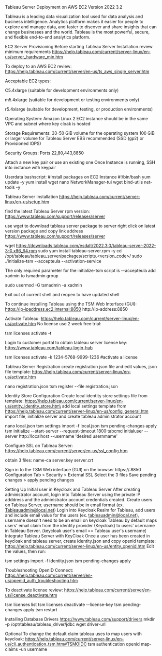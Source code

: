 Tableau Server Deployment on AWS EC2
Version 2022 3.2

Tableau is a leading data visualization tool used for data analysis and business intelligence.
Analytics platform makes it easier for people to explore and manage data, and faster to discover and share insights that can change businesses and the world.
Tableau is the most powerful, secure, and flexible end-to-end analytics platform.

EC2 Server Provisioning
Before starting Tableau Server Installation review minimum requirements
https://help.tableau.com/current/server-linux/en-us/server_hardware_min.htm

To deploy to an AWS EC2 review:
https://help.tableau.com/current/server/en-us/ts_aws_single_server.htm

Acceptable EC2 types:

C5.4xlarge (suitable for development environments only)

m5.4xlarge (suitable for development or testing environments only)

r5.4xlarge (suitable for development, testing, or production environments)

Operating System:
Amazon Linux 2
EC2 instance should be in the same VPC and subnet where key cloak is hosted

Storage Requirements:
30-50 GiB volume for the operating system
100 GiB or larger volume for Tableau Server
EBS recommended (SSD (gp2) or Provisioned IOPS)

Security Groups: 
Ports 22,80,443,8850 

Attach a new key pair or use an existing one
Once Instance is running, SSH into instance with keypair

Userdata bashscript:
#Install packages on EC2 Instance
#!/bin/bash
yum update -y
yum install wget nano NetworkManager-tui wget bind-utils net-tools -y

Tableau Server Installation
https://help.tableau.com/current/server-linux/en-us/setup.htm

find the latest Tableau Server rpm version:
https://www.tableau.com/support/releases/server

use wget to download tableau server package to server
right click on latest version package and copy link address
https://www.tableau.com/support/releases/server

wget https://downloads.tableau.com/esdalt/2022.3.0/tableau-server-2022-3-0.x86_64.rpm
sudo yum install tableau-server.rpm -y
cd /opt/tableau/tableau_server/packages/scripts.<version_code>/
sudo ./initialize-tsm --accepteula --activation-service

The only required parameter for the initialize-tsm script is --accepteula
add xadmin to tsmadmin group

sudo usermod -G tsmadmin -a xadmin

Exit out of current shell and reopen to have updated shell

To continue installing Tableau using the TSM Web Interface (GUI):
https://ip-ipaddress.ec2.internal:8850
http://ip-address:8850

Activate Tableau:
https://help.tableau.com/current/server-linux/en-us/activate.htm
No license use 2 week free trial:

tsm licenses activate -t

Login to customer portal to obtain tableau server license key:
https://www.tableau.com/tableau-login-hub

tsm licenses activate -k 1234-5768-9999-1236 #activate a license

Tableau Server Registration
create registration json file and edit values, json file template:
https://help.tableau.com/current/server-linux/en-us/activate.htm

nano registration.json
tsm register --file registration.json

Identity Store Configuration
Create local identity store settings file from template:
https://help.tableau.com/current/server-linux/en-us/entity_identity_store.htm\
add local settings template from
https://help.tableau.com/current/server-linux/en-us/config_general.htm
import file, initialize server and create tableau administrator account

nano local.json
tsm settings import -f local.json
tsm pending-changes apply
tsm initialize --start-server --request-timeout 1800
tabcmd initialuser --server http://localhost --username 'desired usernmame'

Configure SSL on Tableau Server:
https://help.tableau.com/current/server/en-us/ssl_config.htm

obtain 3 files:
name-ca
server.key
server.crt

Sign in to the TSM Web interface (GUI) on the browser
https://:8850
Configuration Tab > Security > External SSL
Select the 3 files
Save pending changes > apply pending changes

Setting Up Initial user in Keycloak and Tableau Server
After creating administrator account, login into Tableau Server using the private IP adddress and the administrator account credentials created.
Create users on Tableau Server, username should be in email format (ex. Tableauadmin@local.net)
Login into Keycloak Realm for Tableau, add users and include email value for the users (ex. tableauadmin@local.net), username doesn't need to be an email on keycloak
Tableau by default maps users' email claim from the identity provider (Keycloak) to users' username in Tableau Server. (keycloak user's email == Tableau user's username)
Integrate Tableau Server with KeyCloak
Once a user has been created in keycloak and tableau server, create identity.json and copy openid template: https://help.tableau.com/current/server-linux/en-us/entity_openid.htm
Edit the values, then run:

tsm settings import -f identity.json
tsm pending-changes apply

Troubleshooting OpenID Connect:
https://help.tableau.com/current/server/en-us/openid_auth_troubleshooting.htm

To deactivate license review:
https://help.tableau.com/current/server/en-us/license_deactivate.htm

tsm licenses list
tsm licenses deactivate --license-key 
tsm pending-changes apply
tsm restart

Installing Database Drivers
https://www.tableau.com/support/drivers
mkdir -p /opt/tableau/tableau_driver/jdbc
wget driver-url

Optional
To change the default claim tableau uses to map users with keycloak:
https://help.tableau.com/current/server-linux/en-us/cli_authentication_tsm.htm#TSMOIDC
tsm authentication openid map-claims -un username

